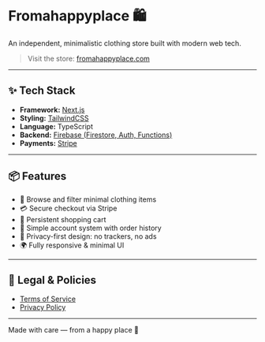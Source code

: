 # Fromahappyplace 🛍️

An independent, minimalistic clothing store built with modern web tech.

> Visit the store: [fromahappyplace.com](https://fromahappyplace.com)

---

## ✨ Tech Stack

- **Framework:** [Next.js](https://nextjs.org/)
- **Styling:** [TailwindCSS](https://tailwindcss.com/)
- **Language:** TypeScript
- **Backend:** [Firebase (Firestore, Auth, Functions)](https://firebase.google.com/)
- **Payments:** [Stripe](https://stripe.com/)

---

## 📦 Features

- 🧵 Browse and filter minimal clothing items
- 💳 Secure checkout via Stripe
- 🛒 Persistent shopping cart
- 👤 Simple account system with order history
- 🔐 Privacy-first design: no trackers, no ads
- 🌍 Fully responsive & minimal UI

---

## 📄 Legal & Policies

- [Terms of Service](https://www.fromahappyplace.com/terms-of-service)
- [Privacy Policy](https://www.fromahappyplace.com/privacy-policy)

---

Made with care — from a happy place 🤍
